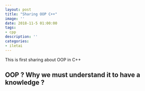 ```yaml
---
layout: post
title: "Sharing OOP C++"
image: ''
date: 2018-11-5 01:00:00
tags:
- cpp
description: ''
categories:
- iletai 
---
```


<p> This is first sharing about OOP in C++</p>

## OOP ? Why we must understand it to have a knowledge ?
